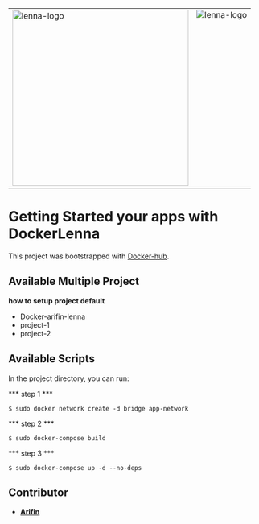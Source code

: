<table>
  <tr>
    <td valign="top"><img src="https://lenna.ai/wp-content/uploads/2023/02/logo-lenna-1-1-gambar-01.png" alt="lenna-logo" width="350"></td>
    <td valign="top"><img src="https://w7.pngwing.com/pngs/219/411/png-transparent-docker-logo-kubernetes-microservices-cloud-computing-dockers-logo-text-logo-cloud-computing-thumbnail.png" alt="lenna-logo"></td>
  </tr>
</table>


# Getting Started your apps with DockerLenna

This project was bootstrapped with [Docker-hub](https://hub.docker.com).

## Available Multiple Project
**how to setup project default**
+ Docker-arifin-lenna
+ project-1
+ project-2

## Available Scripts

In the project directory, you can run:

*** step 1 ***
```
$ sudo docker network create -d bridge app-network
```

*** step 2 ***
```
$ sudo docker-compose build
```

*** step 3 ***
```
$ sudo docker-compose up -d --no-deps
```

## Contributor

- **[Arifin](https://mail.google.com/mail/u/0/?tf=cm&fs=1&to=arifingdr@gmail.com)**
